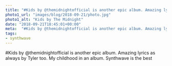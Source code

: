 ```yaml
---
title: "#Kids by @themidnightofficial is another epic album. Amazing lyrics as always by Tyler too. My child"
photo1_url: "images/blog/2018-09-21/photo.jpg"
photo1_alt: "Kids by The Midnight"
date: "2018-09-21T18:45:01+00:00"
meta:  "#Kids by @themidnightofficial is another epic album. Amazing lyrics as always by Tyler too. My child"
tags:
- synthwave
---
```

#Kids by @themidnightofficial is another epic album. Amazing lyrics as always by Tyler too. My childhood in an album. Synthwave is the best

